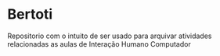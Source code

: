 # Bertoti
Repositorio com o intuito de ser usado para arquivar atividades relacionadas as aulas de Interação Humano Computador
